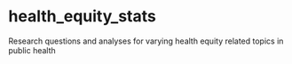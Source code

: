 # health_equity_stats
Research questions and analyses for varying health equity related topics in public health
